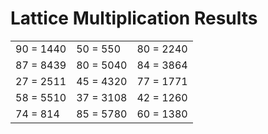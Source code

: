 # Lattice Multiplication Results

|   |   |   |
|---|---|---|
| 90 = 1440 | 50 = 550 | 80 = 2240 |
| 87 = 8439 | 80 = 5040 | 84 = 3864 |
| 27 = 2511 | 45 = 4320 | 77 = 1771 |
| 58 = 5510 | 37 = 3108 | 42 = 1260 |
| 74 = 814 | 85 = 5780 | 60 = 1380 |
